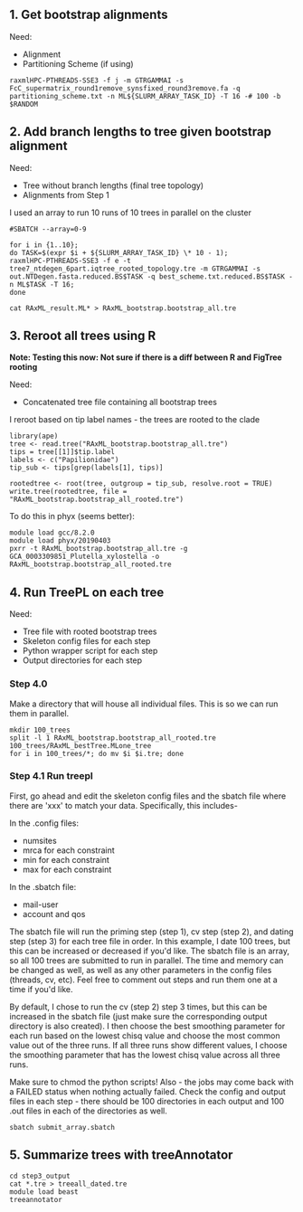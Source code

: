 ## 1. Get bootstrap alignments

Need:
* Alignment
* Partitioning Scheme (if using)
```
raxmlHPC-PTHREADS-SSE3 -f j -m GTRGAMMAI -s FcC_supermatrix_round1remove_synsfixed_round3remove.fa -q partitioning_scheme.txt -n ML${SLURM_ARRAY_TASK_ID} -T 16 -# 100 -b $RANDOM
```
## 2. Add branch lengths to tree given bootstrap alignment

Need:
 * Tree without branch lengths (final tree topology)
 * Alignments from Step 1
 
 I used an array to run 10 runs of 10 trees in parallel on the cluster
```
#SBATCH --array=0-9

for i in {1..10};
do TASK=$(expr $i + ${SLURM_ARRAY_TASK_ID} \* 10 - 1);
raxmlHPC-PTHREADS-SSE3 -f e -t tree7_ntdegen_6part.iqtree_rooted_topology.tre -m GTRGAMMAI -s out.NTDegen.fasta.reduced.BS$TASK -q best_scheme.txt.reduced.BS$TASK -n ML$TASK -T 16;
done

cat RAxML_result.ML* > RAxML_bootstrap.bootstrap_all.tre
```
## 3. Reroot all trees using R

**Note: Testing this now: Not sure if there is a diff between R and FigTree rooting**

Need:

* Concatenated tree file containing all bootstrap trees

I reroot based on tip label names - the trees are rooted to the clade
```"Papilionidae"
library(ape)
tree <- read.tree("RAxML_bootstrap.bootstrap_all.tre")
tips = tree[[1]]$tip.label
labels <- c("Papilionidae")
tip_sub <- tips[grep(labels[1], tips)]

rootedtree <- root(tree, outgroup = tip_sub, resolve.root = TRUE)
write.tree(rootedtree, file = "RAxML_bootstrap.bootstrap_all_rooted.tre")
```

To do this in phyx (seems better):
```
module load gcc/8.2.0
module load phyx/20190403
pxrr -t RAxML_bootstrap.bootstrap_all.tre -g GCA_0003309851_Plutella_xylostella -o RAxML_bootstrap.bootstrap_all_rooted.tre
```
## 4. Run TreePL on each tree

Need:

* Tree file with rooted bootstrap trees
* Skeleton config files for each step
* Python wrapper script for each step
* Output directories for each step

### Step 4.0

Make a directory that will house all individual files. This is so we can run them in parallel.
```
mkdir 100_trees
split -l 1 RAxML_bootstrap.bootstrap_all_rooted.tre 100_trees/RAxML_bestTree.MLone_tree
for i in 100_trees/*; do mv $i $i.tre; done
```
### Step 4.1 Run treepl

First, go ahead and edit the skeleton config files and the sbatch file where there are 'xxx' to match your data. Specifically, this includes-

In the .config files:
* numsites
* mrca for each constraint
* min for each constraint
* max for each constraint

In the .sbatch file:
* mail-user
* account and qos

The sbatch file will run the priming step (step 1), cv step (step 2), and dating step (step 3) for each tree file in order. In this example, I date 100 trees, but this can be increased or decreased if you'd like. The sbatch file is an array, so all 100 trees are submitted to run in parallel. The time and memory can be changed as well, as well as any other parameters in the config files (threads, cv, etc). Feel free to comment out steps and run them one at a time if you'd like.

By default, I chose to run the cv (step 2) step 3 times, but this can be increased in the sbatch file (just make sure the corresponding output directory is also created). I then choose the best smoothing parameter for each run based on the lowest chisq value and choose the most common value out of the three runs. If all three runs show different values, I choose the smoothing parameter that has the lowest chisq value across all three runs.

Make sure to chmod the python scripts! Also - the jobs may come back with a FAILED status when nothing actually failed. Check the config and output files in each step - there should be 100 directories in each output and 100 .out files in each of the directories as well. 

```
sbatch submit_array.sbatch
```
## 5. Summarize trees with treeAnnotator
```
cd step3_output
cat *.tre > treeall_dated.tre
module load beast
treeannotator
```
